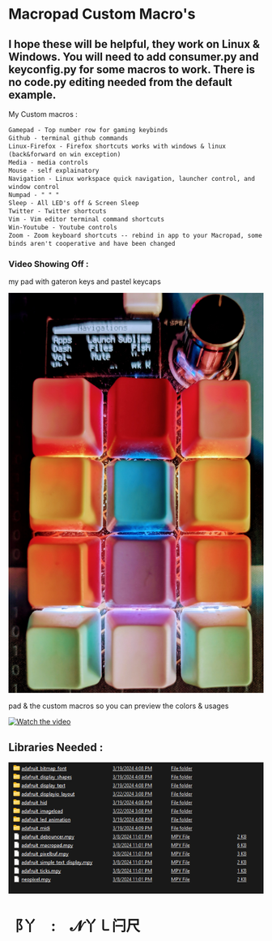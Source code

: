 # Macropad Custom Macro's # 
## I hope these will be helpful, they work on Linux & Windows. You will need to add consumer.py and keyconfig.py for some macros to work. There is no code.py editing needed from the default example. ##  

My Custom macros :
```
Gamepad - Top number row for gaming keybinds
Github - terminal github commands
Linux-Firefox - Firefox shortcuts works with windows & linux (back&forward on win exception)
Media - media controls
Mouse - self explainatory
Navigation - Linux workspace quick navigation, launcher control, and window control
Numpad - " " "
Sleep - All LED's off & Screen Sleep
Twitter - Twitter shortcuts
Vim - Vim editor terminal command shortcuts
Win-Youtube - Youtube controls 
Zoom - Zoom keyboard shortcuts -- rebind in app to your Macropad, some binds aren't cooperative and have been changed
```


### Video Showing Off : ###

my pad with gateron keys and pastel keycaps 

![preview](img/PXL_20250111_173036128~2.jpg)

pad & the custom macros so you can preview the colors & usages

[![Watch the video](https://cdn-shop.adafruit.com/970x728/5128-12.jpg)](https://youtube.com/shorts/R12l9GxiTE0?si=AsXMO3ngsdSoHTXV)


## Libraries Needed : ## 

![preview](img/libs.png)



# ⻏丫 : 𝓝丫㇄闩尺 #
